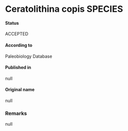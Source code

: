 Ceratolithina copis SPECIES
=======

#### Status
ACCEPTED

#### According to
Paleobiology Database

#### Published in
null

#### Original name
null

### Remarks
null